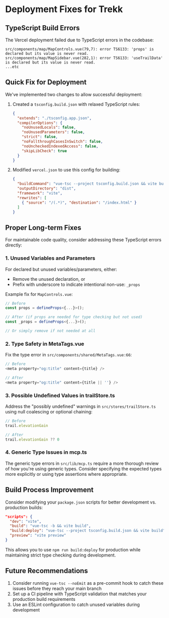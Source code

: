 # Deployment Fixes for Trekk

## TypeScript Build Errors

The Vercel deployment failed due to TypeScript errors in the codebase:

```
src/components/map/MapControls.vue(79,7): error TS6133: 'props' is declared but its value is never read.
src/components/map/MapSidebar.vue(282,1): error TS6133: 'useTrailData' is declared but its value is never read.
...etc
```

## Quick Fix for Deployment

We've implemented two changes to allow successful deployment:

1. Created a `tsconfig.build.json` with relaxed TypeScript rules:
   ```json
   {
     "extends": "./tsconfig.app.json",
     "compilerOptions": {
       "noUnusedLocals": false,
       "noUnusedParameters": false,
       "strict": false,
       "noFallthroughCasesInSwitch": false,
       "noUncheckedIndexedAccess": false,
       "skipLibCheck": true
     }
   }
   ```

2. Modified `vercel.json` to use this config for building:
   ```json
   {
     "buildCommand": "vue-tsc --project tsconfig.build.json && vite build",
     "outputDirectory": "dist",
     "framework": "vite",
     "rewrites": [
       { "source": "/(.*)", "destination": "/index.html" }
     ]
   }
   ```

## Proper Long-term Fixes

For maintainable code quality, consider addressing these TypeScript errors directly:

### 1. Unused Variables and Parameters

For declared but unused variables/parameters, either:
- Remove the unused declaration, or
- Prefix with underscore to indicate intentional non-use: `_props`

Example fix for `MapControls.vue`:
```typescript
// Before
const props = defineProps<{...}>();

// After (if props are needed for type checking but not used)
const _props = defineProps<{...}>();

// Or simply remove if not needed at all
```

### 2. Type Safety in MetaTags.vue

Fix the type error in `src/components/shared/MetaTags.vue:66`:
```typescript
// Before
<meta property="og:title" content={title} />

// After
<meta property="og:title" content={title || ''} />
```

### 3. Possible Undefined Values in trailStore.ts

Address the "possibly undefined" warnings in `src/stores/trailStore.ts` using null coalescing or optional chaining:

```typescript
// Before
trail.elevationGain

// After
trail.elevationGain ?? 0
```

### 4. Generic Type Issues in mcp.ts

The generic type errors in `src/lib/mcp.ts` require a more thorough review of how you're using generic types. Consider specifying the expected types more explicitly or using type assertions where appropriate.

## Build Process Improvement

Consider modifying your `package.json` scripts for better development vs. production builds:

```json
"scripts": {
  "dev": "vite",
  "build": "vue-tsc -b && vite build",
  "build:deploy": "vue-tsc --project tsconfig.build.json && vite build",
  "preview": "vite preview"
}
```

This allows you to use `npm run build:deploy` for production while maintaining strict type checking during development.

## Future Recommendations

1. Consider running `vue-tsc --noEmit` as a pre-commit hook to catch these issues before they reach your main branch
2. Set up a CI pipeline with TypeScript validation that matches your production build requirements
3. Use an ESLint configuration to catch unused variables during development
